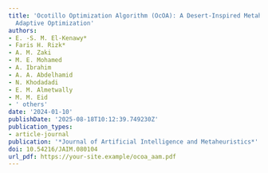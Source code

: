 ```yaml
---
title: 'Ocotillo Optimization Algorithm (OcOA): A Desert-Inspired Metaheuristic for
  Adaptive Optimization'
authors:
- E. -S. M. El-Kenawy*
- Faris H. Rizk*
- A. M. Zaki
- M. E. Mohamed
- A. Ibrahim
- A. A. Abdelhamid
- N. Khodadadi
- E. M. Almetwally
- M. M. Eid
- ' others'
date: '2024-01-10'
publishDate: '2025-08-18T10:12:39.749230Z'
publication_types:
- article-journal
publication: '*Journal of Artificial Intelligence and Metaheuristics*'
doi: 10.54216/JAIM.080104
url_pdf: https://your-site.example/ocoa_aam.pdf
---
```

